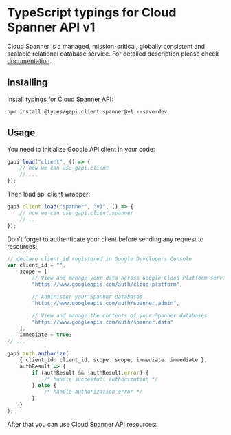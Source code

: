 # TypeScript typings for Cloud Spanner API v1

Cloud Spanner is a managed, mission-critical, globally consistent and scalable
relational database service. For detailed description please check
[documentation](https://cloud.google.com/spanner/).

## Installing

Install typings for Cloud Spanner API:

```
npm install @types/gapi.client.spanner@v1 --save-dev
```

## Usage

You need to initialize Google API client in your code:

```typescript
gapi.load("client", () => {
    // now we can use gapi.client
    // ...
});
```

Then load api client wrapper:

```typescript
gapi.client.load("spanner", "v1", () => {
    // now we can use gapi.client.spanner
    // ...
});
```

Don't forget to authenticate your client before sending any request to
resources:

```typescript
// declare client_id registered in Google Developers Console
var client_id = "",
    scope = [
        // View and manage your data across Google Cloud Platform services
        "https://www.googleapis.com/auth/cloud-platform",

        // Administer your Spanner databases
        "https://www.googleapis.com/auth/spanner.admin",

        // View and manage the contents of your Spanner databases
        "https://www.googleapis.com/auth/spanner.data"
    ],
    immediate = true;
// ...

gapi.auth.authorize(
    { client_id: client_id, scope: scope, immediate: immediate },
    authResult => {
        if (authResult && !authResult.error) {
            /* handle succesfull authorization */
        } else {
            /* handle authorization error */
        }
    }
);
```

After that you can use Cloud Spanner API resources:

```typescript
```
